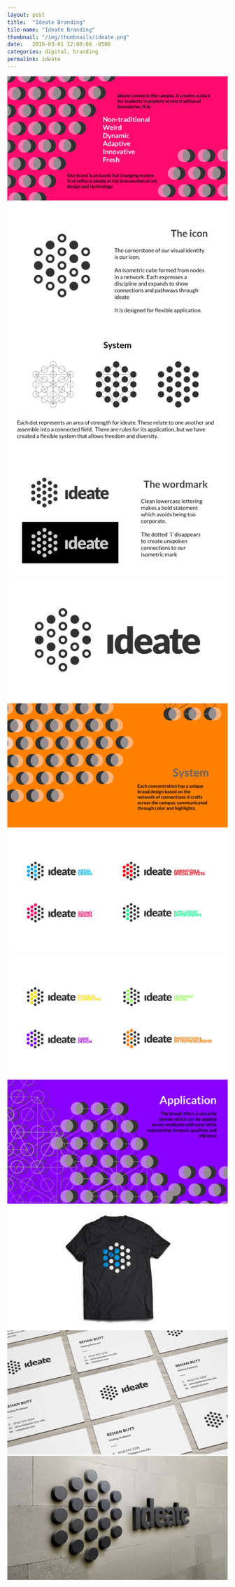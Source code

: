 ```yaml
---
layout: post
title:  "Ideate Branding"
tile-name: "Ideate Branding"
thumbnail: "/img/thumbnails/ideate.png"
date:   2016-03-01 12:00:00 -0500
categories: digital, branding
permalink: ideate
---
```


<div class="image-container"><img src="../img/ideate/slide1.png" alt="The Idea" /></div>
<div class="image-container"><img src="../img/ideate/slide2.png" alt="The Icon" /></div>
<div class="image-container"><img src="../img/ideate/slide3.png" alt="The System" /></div>
<div class="image-container"><img src="../img/ideate/slide4.png" alt="Wordmark" /></div>
<div class="image-container"><img src="../img/ideate/slide5.png" alt="Logo" /></div>
<div class="image-container"><img src="../img/ideate/slide6.png" alt="System Intro" /></div>
<div class="image-container"><img src="../img/ideate/slide7.png" alt="Subbrands part 1" /></div>
<div class="image-container"><img src="../img/ideate/slide8.png" alt="Subbrands part 2" /></div>
<div class="image-container"><img src="../img/ideate/slide9.png" alt="Applications" /></div>
<div class="image-container"><img src="../img/ideate/slide10.png" alt="T-Shirt" /></div>
<div class="image-container"><img src="../img/ideate/slide11.png" alt="Business Cards" /></div>
<div class="image-container"><img src="../img/ideate/slide12.png" alt="Wall Sign" /></div>
